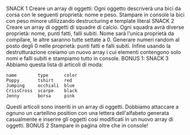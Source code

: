 SNACK 1
Creare un array di oggetti:
Ogni oggetto descriverà una bici da corsa con le seguenti proprietà: nome e peso.
Stampare in console la bici con peso minore utilizzando destructuring e template literal
SNACK 2
Creare un array di oggetti di squadre di calcio.
Ogni squadra avrà diverse proprietà: nome, punti fatti, falli subiti.
Nome sarà l’unica proprietà da compilare, le altre saranno tutte settate a 0.
Generare numeri random al posto degli 0 nelle proprietà: punti fatti e falli subiti.
Infine usando la destrutturazione creiamo un nuovo array i cui elementi contengono solo nomi e falli subiti e stampiamo tutto in console.
BONUS 1: SNACK 3
Abbiamo questa lista di articoli di moda:
```
name        type      color
Poppy       tshirt    red
Jumping     occhiali  blue
CrissCross  scarpe    black
Jenny       borsa     pink
```
Questi articoli sono inseriti in un array di oggetti.
Dobbiamo attaccare a ognuno un cartellino position con una lettera dell'alfabeto generata casualmente e inserire gli oggetti così modificati in un nuovo array di oggetti.
BONUS 2
Stampare in pagina oltre che in console!